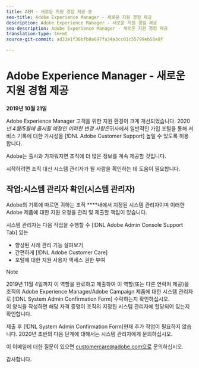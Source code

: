 ```yaml
---
title: AEM - 새로운 지원 경험 제공 중
seo-title: Adobe Experience Manager - 새로운 지원 경험 제공
description: Adobe Experience Manager - 새로운 지원 경험 제공
seo-description: Adobe Experience Manager - 새로운 지원 경험 제공
translation-type: tm+mt
source-git-commit: ad33e1f36bfb8a697fa34a3cc01c55799eb58e8f

---
```



# Adobe Experience Manager - 새로운 지원 경험 제공

**2019년 10월 21일**

Adobe Experience Manager 고객을 위한 지원 환경이 크게 개선되었습니다. 2020 *년 4월/5월에 출시될 예정인 이러한 변경 사항은*&#x200B;귀사에서 일반적인 가입 포털을 통해 서비스 기록에 대한 가시성을 [!DNL Adobe Customer Support] 높일 수 있도록 허용합니다.

Adobe는 출시와 가까워지면 조직에 더 많은 정보를 계속 제공할 것입니다.

시작하려면 조직 대신 시스템 관리자가 될 사람을 확인하는 데 도움이 필요합니다.

## 작업:시스템 관리자 확인(시스템 관리자)

Adobe의 기록에 따르면 귀하는 조직 ****&#x200B;내에서 지정된 시스템 관리자이며 이러한 Adobe 제품에 대한 지원 요청을 관리 및 제출할 책임이 있습니다.

시스템 관리자는 다음 작업을 수행할 수 [!DNL Adobe Admin Console Support Tab] 있는

* 향상된 사례 관리 기능 살펴보기
* 간편하게 [!DNL Adobe Customer Care]
* 포털에 대한 지원 사용자 액세스 권한 부여

>[!NOTE]
>2019년 11월 4일까지 이 역할을 완료하고 제출하여 이 역할(또는 다른 연락처 제공)을 조직의 Adobe Experience Manager/Adobe Campaign 제품에 대한 시스템 관리자로 [!DNL System Admin Confirmation Form] 수락하는지 확인하십시오.\
>이 양식을 작성하면 해당 자격 증명이 조직의 지정된 시스템 관리자에 할당되어 있는지 확인합니다.

제출 후 [!DNL System Admin Confirmation Form]현재 추가 작업이 필요하지 않습니다.  2020년 초반의 다음 단계에 대해서는 시스템 관리자에게 문의하십시오.

이 이메일에 대한 질문이 있으면 customercare@adobe.com으로 문의하십시오.

감사합니다.
